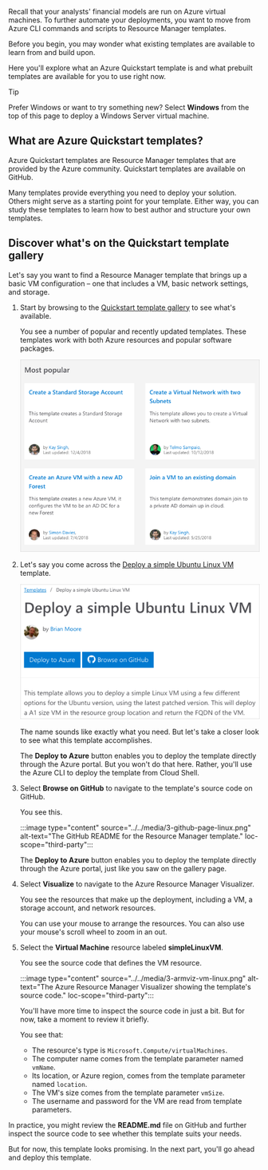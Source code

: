 Recall that your analysts' financial models are run on Azure virtual machines. To further automate your deployments, you want to move from Azure CLI commands and scripts to Resource Manager templates.

Before you begin, you may wonder what existing templates are available to learn from and build upon.

Here you'll explore what an Azure Quickstart template is and what prebuilt templates are available for you to use right now.

> [!TIP]
> Prefer Windows or want to try something new? Select **Windows** from the top of this page to deploy a Windows Server virtual machine.

## What are Azure Quickstart templates?

Azure Quickstart templates are Resource Manager templates that are provided by the Azure community. Quickstart templates are available on GitHub.

Many templates provide everything you need to deploy your solution. Others might serve as a starting point for your template. Either way, you can study these templates to learn how to best author and structure your own templates.

## Discover what's on the Quickstart template gallery

Let's say you want to find a Resource Manager template that brings up a basic VM configuration &ndash; one that includes a VM, basic network settings, and storage.

1. Start by browsing to the [Quickstart template gallery](https://azure.microsoft.com/resources/templates?azure-portal=true) to see what's available.

    You see a number of popular and recently updated templates. These templates work with both Azure resources and popular software packages.

    ![A portion of the Azure Quickstart template gallery web page.](../../media/3-gallery-homepage.png)

1. Let's say you come across the [Deploy a simple Ubuntu Linux VM](https://azure.microsoft.com/resources/templates/vm-simple-linux/?azure-portal=true) template.

    ![The gallery page for an Ubuntu VM template.](../../media/3-gallery-page-linux.png)

    The name sounds like exactly what you need. But let's take a closer look to see what this template accomplishes.

    The **Deploy to Azure** button enables you to deploy the template directly through the Azure portal. But you won't do that here. Rather, you'll use the Azure CLI to deploy the template from Cloud Shell.

1. Select **Browse on GitHub** to navigate to the template's source code on GitHub.

    You see this.

    :::image type="content" source="../../media/3-github-page-linux.png" alt-text="The GitHub README for the Resource Manager template." loc-scope="third-party"::: <!-- product is GitHub, no-loc-->

    The **Deploy to Azure** button enables you to deploy the template directly through the Azure portal, just like you saw on the gallery page.

1. Select **Visualize** to navigate to the Azure Resource Manager Visualizer.

    You see the resources that make up the deployment, including a VM, a storage account, and network resources.

    You can use your mouse to arrange the resources. You can also use your mouse's scroll wheel to zoom in an out.

1. Select the **Virtual Machine** resource labeled **simpleLinuxVM**.

    You see the source code that defines the VM resource.

    :::image type="content" source="../../media/3-armviz-vm-linux.png" alt-text="The Azure Resource Manager Visualizer showing the template's source code." loc-scope="third-party"::: <!-- product is Azure Resource Manager Visualizer, no-loc -->

    You'll have more time to inspect the source code in just a bit. But for now, take a moment to review it briefly.

    You see that:

    * The resource's type is `Microsoft.Compute/virtualMachines`.
    * The computer name comes from the template parameter named `vmName`.
    * Its location, or Azure region, comes from the template parameter named `location`.
    * The VM's size comes from the template parameter `vmSize`.
    * The username and password for the VM are read from template parameters.

In practice, you might review the **README.md** file on GitHub and further inspect the source code to see whether this template suits your needs.

But for now, this template looks promising. In the next part, you'll go ahead and deploy this template.
